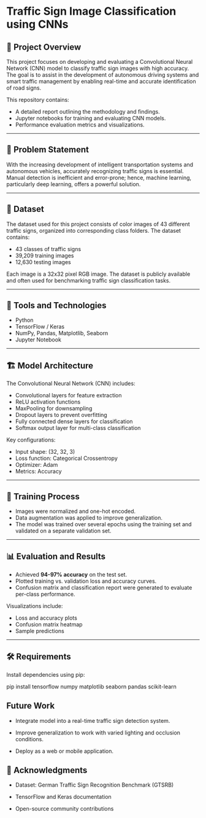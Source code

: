 # Traffic Sign Image Classification using CNNs

## 📌 Project Overview

This project focuses on developing and evaluating a Convolutional Neural Network (CNN) model to classify traffic sign images with high accuracy. The goal is to assist in the development of autonomous driving systems and smart traffic management by enabling real-time and accurate identification of road signs.

This repository contains:
- A detailed report outlining the methodology and findings.
- Jupyter notebooks for training and evaluating CNN models.
- Performance evaluation metrics and visualizations.

---

## 🧠 Problem Statement

With the increasing development of intelligent transportation systems and autonomous vehicles, accurately recognizing traffic signs is essential. Manual detection is inefficient and error-prone; hence, machine learning, particularly deep learning, offers a powerful solution.

---

## 📁 Dataset

The dataset used for this project consists of color images of 43 different traffic signs, organized into corresponding class folders. The dataset contains:

- 43 classes of traffic signs
- 39,209 training images
- 12,630 testing images

Each image is a 32x32 pixel RGB image. The dataset is publicly available and often used for benchmarking traffic sign classification tasks.

---

## 🧰 Tools and Technologies

- Python
- TensorFlow / Keras
- NumPy, Pandas, Matplotlib, Seaborn
- Jupyter Notebook

---

## 🏗️ Model Architecture

The Convolutional Neural Network (CNN) includes:
- Convolutional layers for feature extraction
- ReLU activation functions
- MaxPooling for downsampling
- Dropout layers to prevent overfitting
- Fully connected dense layers for classification
- Softmax output layer for multi-class classification

Key configurations:
- Input shape: (32, 32, 3)
- Loss function: Categorical Crossentropy
- Optimizer: Adam
- Metrics: Accuracy

---

## 🚀 Training Process

- Images were normalized and one-hot encoded.
- Data augmentation was applied to improve generalization.
- The model was trained over several epochs using the training set and validated on a separate validation set.

---

## 📊 Evaluation and Results

- Achieved **94-97% accuracy** on the test set.
- Plotted training vs. validation loss and accuracy curves.
- Confusion matrix and classification report were generated to evaluate per-class performance.

Visualizations include:
- Loss and accuracy plots
- Confusion matrix heatmap
- Sample predictions

---

## 🛠️ Requirements

Install dependencies using pip:

pip install tensorflow numpy matplotlib seaborn pandas scikit-learn

## Future Work
- Integrate model into a real-time traffic sign detection system.

- Improve generalization to work with varied lighting and occlusion conditions.

- Deploy as a web or mobile application.

## 🙏 Acknowledgments
- Dataset: German Traffic Sign Recognition Benchmark (GTSRB)

- TensorFlow and Keras documentation

- Open-source community contributions
